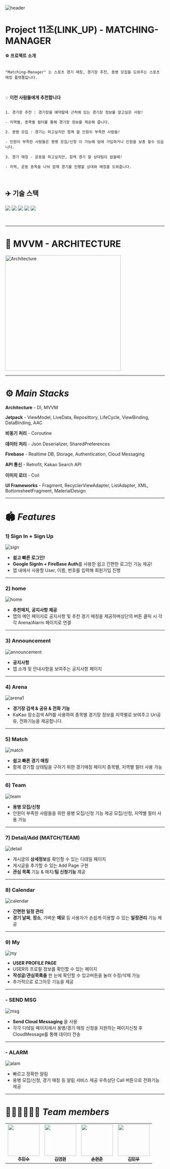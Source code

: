 ![header](https://capsule-render.vercel.app/api?type=cylinder&color=0:EAEDFE,100:D6FDE9&height=230&section=header&text=matching%20manager&fontColor=000000&fontSize=70&animation=fadeIn&fontAlignY=50&desc=MVVM%20Architecture&descAlignY=70)

# Project 11조(LINK_UP) - MATCHING-MANAGER

⚽️ **프로젝트 소개**

```

"Matching-Manager" 는 스포츠 경기 매칭, 경기장 추천, 용병 모집을 도와주는 스포츠 매칭 플랫폼입니다.

```

</br>

💡 **이런 사람들에게 추천합니다**

```

1. 경기장 추천 : 경기장을 예약할때 근처에 있는 경기장 정보를 알고싶은 사람!

- 지역별, 종목별 필터를 통해 경기장 정보를 제공해 줍니다.

2. 용병 모집 : 경기는 하고싶지만 함께 할 인원이 부족한 사람들!

- 인원이 부족한 사람들은 용병 모집/신청 이 가능해 팀에 가입하거나 인원을 보충 할수 있습니다.

3. 경기 매칭 - 운동을 하고싶지만, 함께 경기 할 상대팀이 없을때!

- 지역, 운동 종목을 나눠 함께 경기를 진행할 상대와 매칭을 도와줍니다.

```

</br>

## ✈️ **기술 스택**
<img src="https://img.shields.io/badge/Kotlin-7F52FF?style=flat-square&logo=Kotlin&logoColor=white"/> <img src="https://img.shields.io/badge/Android-3DDC84?style=flat-square&logo=Android&logoColor=white"/>
<img src="https://img.shields.io/badge/AndroidStudio-3DDC84?style=flat-square&logo=AndroidStudio&logoColor=white"/>
<img src="https://img.shields.io/badge/git-F05032?style=flat-square&logo=git&logoColor=white">
<img src="https://img.shields.io/badge/github-181717?style=flat-square&logo=github&logoColor=white">

</br>

---

# 🎲 MVVM - ARCHITECTURE

<img width="365" alt="Architecture" src="https://github.com/matching-manager/matching-manager/assets/106515742/02b53cac-d8ec-4757-835d-bb14ca6367a1">

---

# ⚙️ *Main Stacks*

**Architecture** - DI, MVVM

**Jetpack** - ViewModel, LiveData, Reposittory, LifeCycle, ViewBinding, DataBinding, AAC

**비동기 처리** - Coroutine

**데이터 처리** - Json Deserializer, SharedPreferences

**Firebase** - Realtime DB, Storage, Authentication, Cloud Messaging

**API 통신** - Retrofit, Kakao Search API

**이미지 로더** - Coil

**UI Frameworks** - Fragment, RecyclerViewAdapter, ListAdapter, XML, BottomsheetFragment, MaterialDesign

---

# **🏟️ *Features***

### **1) Sign In + Sign Up**

![sign](https://github.com/matching-manager/matching-manager/assets/106515742/e4dc350a-edbf-43b5-be9e-96f19b2e6b44)

- **쉽고 빠른 로그인!**
- **Google Signln + FireBase Auth**를 사용한 쉽고 간편한 로그인 기능 제공!
- 앱 내에서 사용할 User, 이름, 번호를 입력해 회원가입 진행

---

### **2) home**

![home](https://github.com/matching-manager/matching-manager/assets/106515742/12d29e37-f76d-4624-a157-20c6f9f7c1d6)


- **추천매치, 공지사항 제공**
- 앱의 메인 페이지로 공지사항 및 추천 경기 매칭을 제공하며상단의 버튼 클릭 시
각각 Arena/Alarm 페이지로 연결

---

### **3) Announcement**

![announcement](https://github.com/matching-manager/matching-manager/assets/106515742/ece0f3f7-c677-4136-8155-3a88ffe33bb0)


- **공지사항**
- 앱 소개 및 안내사항을 보여주는 공지사항 페이지

---

### **4) Arena**

![arena1](https://github.com/matching-manager/matching-manager/assets/106515742/6ea0c30b-75ab-4f0e-820f-091088efe89c)


- **경기장 검색 & 공유 & 전화 기능**
- KaKao 장소검색 API를 사용하여 종목별 경기장 정보를 지역별로 보여주고 Url공유, 전화기능을 제공합니다.

---

### **5) Match**

![match](https://github.com/matching-manager/matching-manager/assets/106515742/b10eb46a-a1e1-462d-9010-8bc3a02c10bb)


- **쉽고 빠른 경기 매칭**
- 함께 경기할 상태팀을 구하기 위한 경기매칭 페이지 종목별, 지역별 필터 사용 가능

---

### **6) Team**

![team](https://github.com/matching-manager/matching-manager/assets/106515742/dcb35de0-de38-4f89-88d6-142ce6a30c05)


- **용병 모집/신청**
- 인원이 부족한 사람들을 위한 용병 모집/신청 기능 제공 모집/신청, 지역별 필터 사용 가능

---

### **7) Detail/Add (MATCH/TEAM)**

![detail](https://github.com/matching-manager/matching-manager/assets/106515742/a00528ae-cae7-4586-92af-631b01da2b79)


- 게시글의 **상세정보**를 확인할 수 있는 디테일 페이지
- 게시글을 추가할 수 있는 Add Page 구현
- **관심 목록** 기능 & 매치/**팀 신청기능** 제공

---

### **8) Calendar**

![calendar](https://github.com/matching-manager/matching-manager/assets/106515742/81efd547-a361-4571-a48c-a3af38148da9)


- **간편한 일정 관리**
- **경기 날짜**, **장소**, 가벼운 **메모** 등 사용자가 손쉽게 이용할 수 있는 **일정관리** 기능 제공

---

### **9) My**

![my](https://github.com/matching-manager/matching-manager/assets/106515742/d1d1a8f2-fb6e-40ab-9ea9-34a946113836)


- **USER PROFILE PAGE**
- USER의 프로필 정보를 확인할 수 있는 페이지
- **작성글**/**관심목록을** 한 눈에 확인할 수 있고버튼을 눌러 수정/삭제 가능
- 추가적으로 로그아웃 기능을 제공

---

### - **SEND MSG**

![msg](https://github.com/matching-manager/matching-manager/assets/106515742/3e6b7d25-ad29-4564-ae77-6dab498d3f4f)


- **Send Cloud Messaging** 을 사용
- 각각 디테일 페이지에서
용병/경기 매칭 신청을 지원하는 페이지신청 후 CloudMessage를 통해 데이터 전송

---

### - **ALARM**

![alam](https://github.com/matching-manager/matching-manager/assets/106515742/767bbd54-175e-4dde-a7e9-712c9bfa6d05)


- 빠르고 정확한 알림
- 용병 모집/신청, 경기 매칭 등 알림 서비스 제공 우측상단 Call 버튼으로 전화기능 제공

---

# 👩🏻‍💻🧑🏻‍💻 ***Team members***

<table>
  <tbody>
    <tr>
      <td align="center"><a href="https://github.com/SoftyChoo"><img src="https://avatars.githubusercontent.com/u/132810978?v=4" width="100px;"><br /><sub><b>추민수</b></sub></a><br /></a></td>
      <td align="center"><a href="https://github.com/AgileCatch"><img src="https://github.com/Android-Team-13-Maniacs/android_project_maniacs/assets/106515742/cbfc4f47-03c1-4983-8dfd-b1be424baab6" width="100px;"><br /><sub><b>김영현</b></sub></a><br /></a></td>
      <td align="center"><a href="https://github.com/hjdevelop"><img src="https://avatars.githubusercontent.com/u/126463915?v=4" width="100px;"><br /><sub><b>손현준</b></sub></a><br /></a></td>
      <td align="center"><a href="https://github.com/mwkimm"><img src="https://avatars.githubusercontent.com/u/94061061?v=4" width="100px;"><br /><sub><b>김민우</b></sub></a><br /></a></td>
     <tr/>
  </tbody>
</table>

